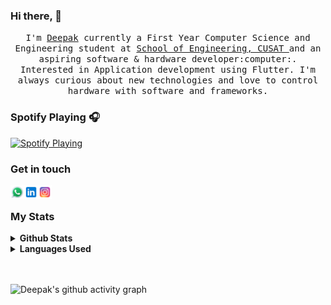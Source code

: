 

### Hi there,  👋


<p align="center">
  
  
  <samp>
    I'm <a href="https://www.linkedin.com/in/deepak-m-s-b307631b7/">Deepak</a> currently a First Year Computer Science and Engineering student at <a href="https://soe.cusat.ac.in/">School of Engineering, CUSAT </a> and an aspiring software & hardware developer:computer:. Interested in  Application development using Flutter. I'm always curious about new technologies and love to control hardware with software and frameworks.
  </samp>
</p>

### Spotify Playing 🎧

[<img src="https://open.spotify.com/playlist/3LFjQea3fra6q6O1XCYWcp" alt=" Spotify Playing" width="350" />](https://open.spotify.com/playlist/3LFjQea3fra6q6O1XCYWcp)

### Get in touch

[<img align="left" alt="Deepak | Whatsapp" width="22px" src="images/whatsapp.svg" />][whatsapp]
[<img align="left" alt="Deepak | LinkedIn" width="22px" src="images/linkedin.svg" />][linkedin]
[<img align="left" alt="Deepak | Instagram" width="22px" src="images/instagram.svg" />][instagram]



<br/>

### My Stats

<details>
<summary>
  <b>Github Stats</b>
</summary>
<p align="center"> <img alt="Deepak's Github Stats" src="https://github-readme-stats.vercel.app/api?username=Deepak-coder80&theme=vision-friendly-dark&show_icons=true&hide_border=true&count_private=true&bg_color=0D1117"/>
</details>

<details>
<summary>
  <b>Languages Used</b>
</summary>
<p align="center"> <img alt="Deepak's Language Stats" src="https://github-readme-stats.vercel.app/api/top-langs/?username=Deepak-coder80&hide=javascript,html" />
</details>


<br />
<br />

![Deepak's github activity graph](https://activity-graph.herokuapp.com/graph?username=Deepak-coder80&bg_color=000000&color=718191&line=e9e9ea&point=e9e9ea&area=true&hide_border=true)


[whatsapp]: https://wa.me/918086452221/

[instagram]: https://www.instagram.com/_deepak_m_s_/
[linkedin]: https://www.linkedin.com/in/deepak-m-s-b307631b7/



